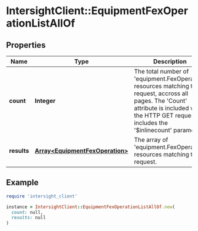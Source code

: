 # IntersightClient::EquipmentFexOperationListAllOf

## Properties

| Name | Type | Description | Notes |
| ---- | ---- | ----------- | ----- |
| **count** | **Integer** | The total number of &#39;equipment.FexOperation&#39; resources matching the request, accross all pages. The &#39;Count&#39; attribute is included when the HTTP GET request includes the &#39;$inlinecount&#39; parameter. | [optional] |
| **results** | [**Array&lt;EquipmentFexOperation&gt;**](EquipmentFexOperation.md) | The array of &#39;equipment.FexOperation&#39; resources matching the request. | [optional] |

## Example

```ruby
require 'intersight_client'

instance = IntersightClient::EquipmentFexOperationListAllOf.new(
  count: null,
  results: null
)
```

